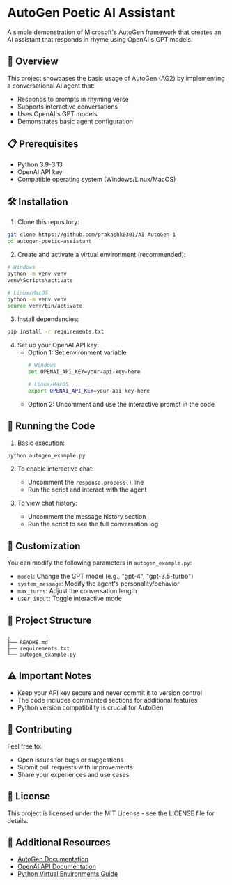# AutoGen Poetic AI Assistant

A simple demonstration of Microsoft's AutoGen framework that creates an AI assistant that responds in rhyme using OpenAI's GPT models.

## 🌟 Overview

This project showcases the basic usage of AutoGen (AG2) by implementing a conversational AI agent that:
- Responds to prompts in rhyming verse
- Supports interactive conversations
- Uses OpenAI's GPT models
- Demonstrates basic agent configuration

## 📋 Prerequisites

- Python 3.9-3.13
- OpenAI API key
- Compatible operating system (Windows/Linux/MacOS)

## 🛠️ Installation

1. Clone this repository:
```bash
git clone https://github.com/prakashk0301/AI-AutoGen-1
cd autogen-poetic-assistant
```

2. Create and activate a virtual environment (recommended):
```bash
# Windows
python -m venv venv
venv\Scripts\activate

# Linux/MacOS
python -m venv venv
source venv/bin/activate
```

3. Install dependencies:
```bash
pip install -r requirements.txt
```

4. Set up your OpenAI API key:
   - Option 1: Set environment variable
     ```bash
     # Windows
     set OPENAI_API_KEY=your-api-key-here
     
     # Linux/MacOS
     export OPENAI_API_KEY=your-api-key-here
     ```
   - Option 2: Uncomment and use the interactive prompt in the code

## 🚀 Running the Code

1. Basic execution:
```bash
python autogen_example.py
```

2. To enable interactive chat:
   - Uncomment the `response.process()` line
   - Run the script and interact with the agent

3. To view chat history:
   - Uncomment the message history section
   - Run the script to see the full conversation log

## 🔧 Customization

You can modify the following parameters in `autogen_example.py`:

- `model`: Change the GPT model (e.g., "gpt-4", "gpt-3.5-turbo")
- `system_message`: Modify the agent's personality/behavior
- `max_turns`: Adjust the conversation length
- `user_input`: Toggle interactive mode

## 📁 Project Structure

```
.
├── README.md
├── requirements.txt
└── autogen_example.py
```

## ⚠️ Important Notes

- Keep your API key secure and never commit it to version control
- The code includes commented sections for additional features
- Python version compatibility is crucial for AutoGen

## 🤝 Contributing

Feel free to:
- Open issues for bugs or suggestions
- Submit pull requests with improvements
- Share your experiences and use cases

## 📝 License

This project is licensed under the MIT License - see the LICENSE file for details.

## 🔗 Additional Resources

- [AutoGen Documentation](https://microsoft.github.io/autogen/)
- [OpenAI API Documentation](https://platform.openai.com/docs/api-reference)
- [Python Virtual Environments Guide](https://docs.python.org/3/tutorial/venv.html)
